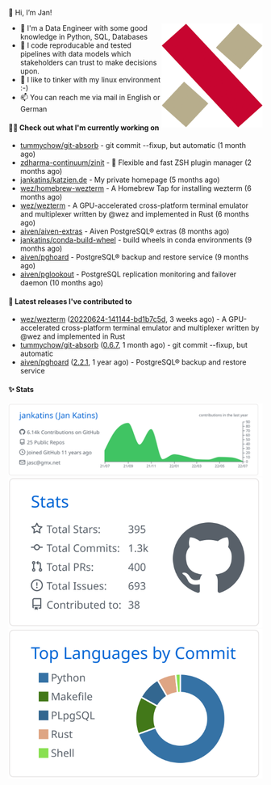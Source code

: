 👋 Hi, I’m Jan!

<img align="right" src="https://raw.githubusercontent.com/kreuzwerkerbot/kreuzwerkerbot/master/assets/xw.png" width="200">

- 🌱 I'm a Data Engineer with some good knowledge in Python, SQL, Databases
- 💪 I code reproducable and tested pipelines with data models which stakeholders can trust to make decisions upon.
- 💞️ I like to tinker with my linux environment :-)
- 📫 You can reach me via mail in English or German

#### 👩‍💻 Check out what I'm currently working on

- [tummychow/git-absorb](https://github.com/tummychow/git-absorb) - git commit --fixup, but automatic (1 month ago)
- [zdharma-continuum/zinit](https://github.com/zdharma-continuum/zinit) - 🌻 Flexible and fast ZSH plugin manager (2 months ago)
- [jankatins/katzien.de](https://github.com/jankatins/katzien.de) - My private homepage (5 months ago)
- [wez/homebrew-wezterm](https://github.com/wez/homebrew-wezterm) -  A Homebrew Tap for installing wezterm (6 months ago)
- [wez/wezterm](https://github.com/wez/wezterm) - A GPU-accelerated cross-platform terminal emulator and multiplexer written by @wez and implemented in Rust (6 months ago)
- [aiven/aiven-extras](https://github.com/aiven/aiven-extras) - Aiven PostgreSQL® extras (8 months ago)
- [jankatins/conda-build-wheel](https://github.com/jankatins/conda-build-wheel) - build wheels in conda environments (9 months ago)
- [aiven/pghoard](https://github.com/aiven/pghoard) - PostgreSQL® backup and restore service (9 months ago)
- [aiven/pglookout](https://github.com/aiven/pglookout) - PostgreSQL replication monitoring and failover daemon (10 months ago)

#### 🔭 Latest releases I've contributed to

- [wez/wezterm](https://github.com/wez/wezterm) ([20220624-141144-bd1b7c5d](https://github.com/wez/wezterm/releases/tag/20220624-141144-bd1b7c5d), 3 weeks ago) - A GPU-accelerated cross-platform terminal emulator and multiplexer written by @wez and implemented in Rust
- [tummychow/git-absorb](https://github.com/tummychow/git-absorb) ([0.6.7](https://github.com/tummychow/git-absorb/releases/tag/0.6.7), 1 month ago) - git commit --fixup, but automatic
- [aiven/pghoard](https://github.com/aiven/pghoard) ([2.2.1](https://github.com/aiven/pghoard/releases/tag/2.2.1), 1 year ago) - PostgreSQL® backup and restore service


#### ✨ Stats

  [![](https://raw.githubusercontent.com/jankatins/jankatins/master/profile-summary-card-output/github/0-profile-details.svg)](https://github.com/vn7n24fzkq/github-profile-summary-cards)
  [![](https://raw.githubusercontent.com/jankatins/jankatins/master/profile-summary-card-output/github/3-stats.svg)](https://github.com/vn7n24fzkq/github-profile-summary-cards)
  [![](https://raw.githubusercontent.com/jankatins/jankatins/master/profile-summary-card-output/github/2-most-commit-language.svg)](https://github.com/vn7n24fzkq/github-profile-summary-cards)
